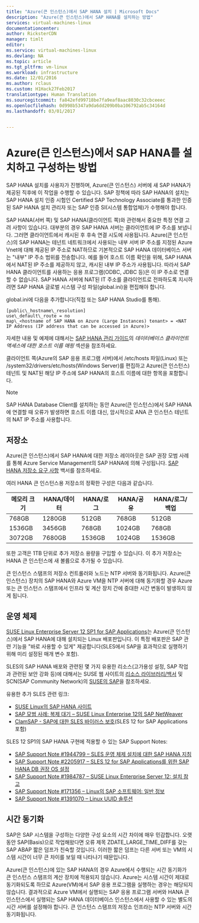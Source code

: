 ```yaml
---
title: "Azure(큰 인스턴스)에서 SAP HANA 설치 | Microsoft Docs"
description: "Azure(큰 인스턴스)에서 SAP HANA를 설치하는 방법"
services: virtual-machines-linux
documentationcenter: 
author: RicksterCDN
manager: timlt
editor: 
ms.service: virtual-machines-linux
ms.devlang: NA
ms.topic: article
ms.tgt_pltfrm: vm-linux
ms.workload: infrastructure
ms.date: 12/01/2016
ms.author: rclaus
ms.custom: H1Hack27Feb2017
translationtype: Human Translation
ms.sourcegitcommit: fa842efd99718be7fa9eaf8aac8030c32cbceeec
ms.openlocfilehash: 0d998b5347a9da6dd209b0ba106792ab5c34164d
ms.lasthandoff: 03/01/2017


---
```

# <a name="how-to-install-and-configure-sap-hana-large-instances-on-azure"></a>Azure(큰 인스턴스)에서 SAP HANA를 설치하고 구성하는 방법

SAP HANA 설치를 사용자가 진행하며, Azure(큰 인스턴스) 서버에 새 SAP HANA가 제공된 직후에 이 작업을 수행할 수 있습니다. SAP 정책에 따라 SAP HANA의 설치는 SAP HANA 설치 인증 시험인 Certified SAP Technology Associate를 통과한 인증된 SAP HANA 설치 관리자 또는 SAP 인증 SI(시스템 통합업체)가 수행해야 합니다.

SAP HANA(서버 쪽) 및 SAP HANA(클라이언트 쪽)와 관련해서 중요한 특정 연결 고려 사항이 있습니다. 대부분의 경우 SAP HANA 서버는 클라이언트에 IP 주소를 보냅니다. 그러면 클라이언트에서 캐시된 후 후속 연결 시도에 사용됩니다. Azure(큰 인스턴스)의 SAP HANA는 테넌트 네트워크에서 사용되는 내부 서버 IP 주소를 지정된 Azure Vnet에 대해 제공된 IP 주소로 NAT하므로 기본적으로 SAP HANA 데이터베이스 서버는 &quot;내부&quot; IP 주소 범위를 전송합니다. 예를 들어 호스트 이름 확인을 위해, SAP HANA에서 NAT된 IP 주소를 제공하지 않고, 캐시된 내부 IP 주소가 사용됩니다. 따라서 SAP HANA 클라이언트를 사용하는 응용 프로그램(ODBC, JDBC 등)은 이 IP 주소로 연결할 수 없습니다. SAP HANA 서버에 NAT된 IT 주소를 클라이언트로 전파하도록 지시하려면 SAP HANA 글로벌 시스템 구성 파일(global.ini)을 편집해야 합니다.

global.ini에 다음을 추가합니다(직접 또는 SAP HANA Studio를 통해).
```
[public\_hostname\_resolution]
use\_default\_route = no
map\_<hostname of SAP HANA on Azure (Large Instances) tenant> = <NAT IP Address (IP address that can be accessed in Azure)>
```
자세한 내용 및 예제에 대해서는 [SAP HANA 관리 가이드](http://help.sap.com/hana/sap_hana_administration_guide_en.pdf)의 _데이터베이스 클라이언트 액세스에 대한 호스트 이름 매핑_ 섹션을 참조하세요.

클라이언트 쪽(Azure의 SAP 응용 프로그램 서버)에서 /etc/hosts 파일(Linux) 또는 /system32/drivers/etc/hosts(Windows Server)를 편집하고 Azure(큰 인스턴스) 테넌트 및 NAT된 해당 IP 주소에 SAP HANA의 호스트 이름에 대한 항목을 포함합니다.

>[!NOTE] 
>SAP HANA Database Client를 설치하는 동안 Azure(큰 인스턴스)에서 SAP HANA에 연결할 때 오류가 발생하면 호스트 이름 대신, 암시적으로 ANA 큰 인스턴스 테넌트의 NAT IP 주소를 사용합니다.

## <a name="storage"></a>저장소

Azure(큰 인스턴스)에서 SAP HANA에 대한 저장소 레이아웃은 SAP 권장 모범 사례를 통해 Azure Service Management의 SAP HANA에 의해 구성됩니다. [SAP HANA 저장소 요구 사항](http://go.sap.com/documents/2015/03/74cdb554-5a7c-0010-82c7-eda71af511fa.html) 백서를 참조하세요.

여러 HANA 큰 인스턴스용 저장소의 정확한 구성은 다음과 같습니다.

| 메모리 크기 | HANA/데이터 | HANA/로그 | HANA/공유 | HANA/로그/백업 |
| --- | --- | --- | --- | --- |
| 768GB | 1280GB | 512GB | 768GB | 512GB |
| 1536GB | 3456GB | 768GB | 1024GB | 768GB |
| 3072GB | 7680GB | 1536GB | 1024GB | 1536GB |

또한 고객은 1TB 단위로 추가 저장소 용량을 구입할 수 있습니다. 이 추가 저장소는 HANA 큰 인스턴스에 새 볼륨으로 추가될 수 있습니다.

큰 인스턴스 스탬프의 저장소 컨트롤러와 노드는 NTP 서버와 동기화됩니다. Azure(큰 인스턴스) 장치의 SAP HANA와 Azure VM을 NTP 서버에 대해 동기화할 경우 Azure 또는 큰 인스턴스 스탬프에서 인프라 및 계산 장치 간에 중대한 시간 변동이 발생하지 않게 됩니다.

## <a name="operating-system"></a>운영 체제

[SUSE Linux Enterprise Server 12 SP1 for SAP Applications](https://www.suse.com/products/sles-for-sap/hana)는 Azure(큰 인스턴스)에서 SAP HANA에 대해 설치되는 Linux 배포판입니다. 이 특정 배포판은 SAP 관련 기능을 &quot;바로 사용할 수 있게&quot; 제공합니다(SLES에서 SAP을 효과적으로 실행하기 위해 미리 설정된 매개 변수 포함).

SLES의 SAP HANA 배포와 관련된 몇 가지 유용한 리소스(고가용성 설정, SAP 작업과 관련된 보안 강화 등)에 대해서는 SUSE 웹 사이트의 [리소스 라이브러리/백서](https://www.suse.com/products/sles-for-sap/resource-library#white-papers) 및 SCN(SAP Community Network)의 [SUSE의 SAP](https://wiki.scn.sap.com/wiki/display/ATopics/SAP+on+SUSE)을 참조하세요.

유용한 추가 SLES 관련 링크:

- [SUSE Linux의 SAP HANA 사이트](https://wiki.scn.sap.com/wiki/display/ATopics/SAP+on+SUSE)
- [SAP 모범 사례: 복제 대기 – SUSE Linux Enterprise 12의 SAP NetWeaver](https://www.suse.com/docrepcontent/container.jsp?containerId=9113)
- [ClamSAP - SAP에 대한 SLES 바이러스 보호](http://scn.sap.com/community/linux/blog/2014/04/14/clamsap--suse-linux-enterprise-server-integrates-virus-protection-for-sap)(SLES 12 for SAP Applications 포함)

SLES 12 SP1의 SAP HANA 구현에 적용할 수 있는 SAP Support Notes:

- [SAP Support Note #1944799 – SLES 운영 체제 설치에 대한 SAP HANA 지침](http://go.sap.com/documents/2016/05/e8705aae-717c-0010-82c7-eda71af511fa.html)
- [SAP Support Note #2205917 – SLES 12 for SAP Applications를 위한 SAP HANA DB 권장 OS 설정](https://launchpad.support.sap.com/#/notes/2205917/E)
- [SAP Support Note #1984787 – SUSE Linux Enterprise Server 12: 설치 참고](https://launchpad.support.sap.com/#/notes/1984787)
- [SAP Support Note #171356 – Linux의 SAP 소프트웨어: 일반 정보](https://launchpad.support.sap.com/#/notes/1984787)
- [SAP Support Note #1391070 – Linux UUID 솔루션](https://launchpad.support.sap.com/#/notes/1391070)

## <a name="time-synchronization"></a>시간 동기화

SAP은 SAP 시스템을 구성하는 다양한 구성 요소의 시간 차이에 매우 민감합니다. 오랫 동안 SAP(Basis)으로 작업해왔다면 오류 제목 ZDATE\_LARGE\_TIME\_DIFF를 갖는 SAP ABAP 짧은 덤프가 친숙할 것입니다. 이러한 짧은 덤프는 다른 서버 또는 VM의 시스템 시간이 너무 큰 차이를 보일 때 나타나기 때문입니다.

Azure(큰 인스턴스)에 있는 SAP HANA의 경우 Azure에서 수행되는 시간 동기화가 큰 인스턴스 스탬프의 계산 장치에 적용되지 않습니다. Azure는 시스템 시간이 제대로 동기화되도록 하므로 Azure(VM)에서 SAP 응용 프로그램을 실행하는 경우는 해당되지 않습니다. 결과적으로 Azure VM에서 실행되는 SAP 응용 프로그램 서버와 HANA 큰 인스턴스에서 실행되는 SAP HANA 데이터베이스 인스턴스에서 사용할 수 있는 별도의 시간 서버를 설정해야 합니다. 큰 인스턴스 스탬프의 저장소 인프라는 NTP 서버와 시간 동기화됩니다.




